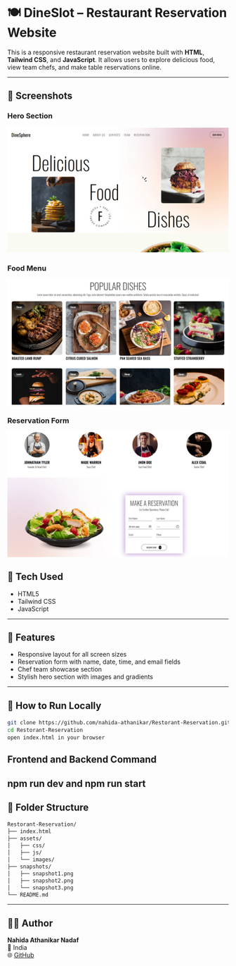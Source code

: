
# 🍽️ DineSlot – Restaurant Reservation Website

This is a responsive restaurant reservation website built with **HTML**, **Tailwind CSS**, and **JavaScript**. 
It allows users to explore delicious food, view team chefs, and make table reservations online.

---

## 📸 Screenshots

### Hero Section
![Hero Section](./frontend/public/MainPage.png)

### Food Menu
![Food Menu](./frontend/public/menu.png)

### Reservation Form
![Reservation Confirmed](./frontend/public/reservationForm.png)



## 🔧 Tech Used

- HTML5
- Tailwind CSS
- JavaScript

---

## 🚀 Features

- Responsive layout for all screen sizes
- Reservation form with name, date, time, and email fields
- Chef team showcase section
- Stylish hero section with images and gradients

---

## 📁 How to Run Locally

```bash
git clone https://github.com/nahida-athanikar/Restorant-Reservation.git
cd Restorant-Reservation
open index.html in your browser
```
## Frontend and Backend Command 
npm run dev and npm run start
---

## 📂 Folder Structure

```
Restorant-Reservation/
├── index.html
├── assets/
│   ├── css/
│   ├── js/
│   └── images/
├── snapshots/
│   ├── snapshot1.png
│   ├── snapshot2.png
│   └── snapshot3.png
└── README.md
```

---

## 🙋‍♀️ Author

**Nahida Athanikar Nadaf**  
📍 India  
🌐 [GitHub](https://github.com/nahida-athanikar)

